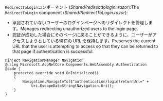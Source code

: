 <span data-ttu-id="fede4-101">`RedirectToLogin`コンポーネント (*Shared/redirecttologin. razor*):</span><span class="sxs-lookup"><span data-stu-id="fede4-101">The `RedirectToLogin` component (*Shared/RedirectToLogin.razor*):</span></span>

* <span data-ttu-id="fede4-102">承認されていないユーザーのログインページへのリダイレクトを管理します。</span><span class="sxs-lookup"><span data-stu-id="fede4-102">Manages redirecting unauthorized users to the login page.</span></span>
* <span data-ttu-id="fede4-103">認証が成功した場合にそのページに戻ることができるように、ユーザーがアクセスしようとしている現在の URL を保持します。</span><span class="sxs-lookup"><span data-stu-id="fede4-103">Preserves the current URL that the user is attempting to access so that they can be returned to that page if authentication is successful.</span></span>

```razor
@inject NavigationManager Navigation
@using Microsoft.AspNetCore.Components.WebAssembly.Authentication
@code {
    protected override void OnInitialized()
    {
        Navigation.NavigateTo($"authentication/login?returnUrl=" +
            Uri.EscapeDataString(Navigation.Uri));
    }
}
```
